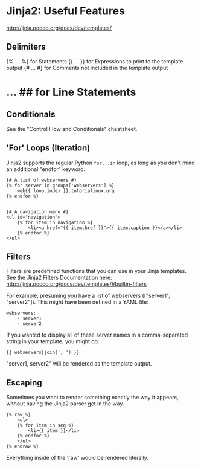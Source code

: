 # Jinja2: Useful Features

http://jinja.pocoo.org/docs/dev/templates/

## Delimiters

{% ... %} for Statements
{{ ... }} for Expressions to print to the template output
{# ... #} for Comments not included in the template output
#  ... ## for Line Statements




## Conditionals

See the "Control Flow and Conditionals" cheatsheet.


## 'For' Loops (Iteration)

Jinja2 supports the regular Python `for...in` loop, as long as you don't mind an additional "endfor" keyword.

    {# A list of webservers #}
    {% for server in groups['webservers'] %}
        web{{ loop.index }}.tutorialinux.org
    {% endfor %}


    {# A navigation menu #}
    <ul id="navigation">
        {% for item in navigation %}
            <li><a href="{{ item.href }}">{{ item.caption }}</a></li>
        {% endfor %}
    </ul>


## Filters

Filters are predefined functions that you can use in your Jinja templates. See the Jinja2 Filters Documentation here: http://jinja.pocoo.org/docs/dev/templates/#builtin-filters

For example, presuming you have a list of webservers (["server1", "server2"]). This might have been defined in a YAML file:

    webservers:
        - server1
        - server2


If you wanted to display all of these server names in a comma-separated string in your template, you might do:

    {{ webservers|join(', ') }}

"server1, server2" will be rendered as the template output.


## Escaping

Sometimes you want to render something exactly the way it appears, without having the Jinja2 parser get in the way.

    {% raw %}
        <ul>
        {% for item in seq %}
            <li>{{ item }}</li>
        {% endfor %}
        </ul>
    {% endraw %}

Everything inside of the 'raw' would be rendered literally.
